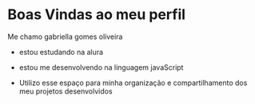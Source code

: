 # Boas Vindas ao meu perfil

Me chamo gabriella gomes oliveira 

- estou estudando na alura

- estou me desenvolvendo na linguagem javaScript

-  Utilizo esse espaço para minha organização e compartilhamento dos meu projetos desenvolvidos
